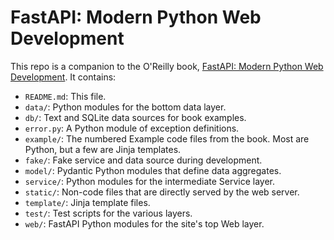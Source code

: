 # FastAPI: Modern Python Web Development

This repo is a companion to the O'Reilly book,
[FastAPI: Modern Python Web Development](https://learning.oreilly.com/library/view/fastapi/9781098135492/).
It contains:

* `README.md`: This file.
* `data/`: Python modules for the bottom data layer.
* `db/`: Text and SQLite data sources for book examples.
* `error.py`: A Python module of exception definitions.
* `example/`: The numbered Example code files from the book.
Most are Python, but a few are Jinja templates.
* `fake/`: Fake service and data source during development.
* `model/`: Pydantic Python modules that define data aggregates.
* `service/`: Python modules for the intermediate Service layer.
* `static/`: Non-code files that are directly served by the web server.
* `template/`: Jinja template files.
* `test/`: Test scripts for the various layers.
* `web/`: FastAPI Python modules for the site's top Web layer.
